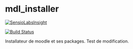 # mdl_installer
[![SensioLabsInsight](https://insight.sensiolabs.com/projects/b32477c5-dff6-45ec-86a8-a0e80689d256/mini.png)](https://insight.sensiolabs.com/projects/b32477c5-dff6-45ec-86a8-a0e80689d256)

[![Build Status](https://travis-ci.org/nmoller/mdl_installer.svg?branch=master)](https://travis-ci.org/nmoller/mdl_installer)

Installateur de moodle et ses packages.
Test de modification.
